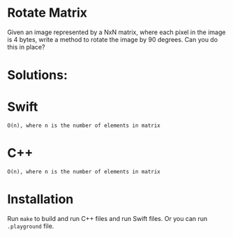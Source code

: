 # Rotate Matrix
Given an image represented by a NxN matrix, where each pixel in the image is 4 bytes, write a method to rotate the image by 90 degrees. Can you do this in place?


# Solutions:

# Swift
```
O(n), where n is the number of elements in matrix
```
# C++
```
O(n), where n is the number of elements in matrix
```

# Installation
Run `make` to build and run C++ files and run Swift files. Or you can run `.playground` file.
